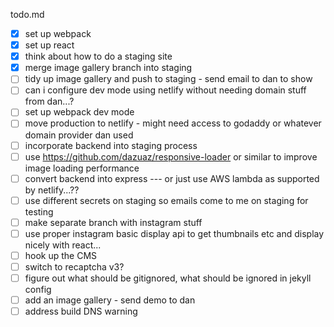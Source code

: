 todo.md

- [x] set up webpack
- [x] set up react
- [x] think about how to do a staging site
- [x] merge image gallery branch into staging
- [ ] tidy up image gallery and push to staging - send email to dan to show
- [ ] can i configure dev mode using netlify without needing domain stuff from dan...?
- [ ] set up webpack dev mode
- [ ] move production to netlify - might need access to godaddy or whatever domain provider dan used
- [ ] incorporate backend into staging process
- [ ] use https://github.com/dazuaz/responsive-loader or similar to improve image loading performance
- [ ] convert backend into express --- or just use AWS lambda as supported by netlify...??
- [ ] use different secrets on staging so emails come to me on staging for testing
- [ ] make separate branch with instagram stuff
- [ ] use proper instagram basic display api to get thumbnails etc and display nicely with react...
- [ ] hook up the CMS
- [ ] switch to recaptcha v3?
- [ ] figure out what should be gitignored, what should be ignored in jekyll config
- [ ] add an image gallery - send demo to dan
- [ ] address build DNS warning
